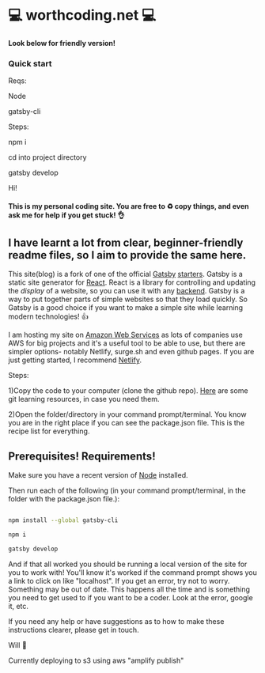 # :computer: worthcoding.net :computer: #

#### Look below for friendly version! ####

### Quick start ###


Reqs:

Node

gatsby-cli

Steps:

npm i

cd into project directory

gatsby develop





Hi!
####  This is my personal coding site.  You are free to :recycle: copy things, and even ask me for help if you get stuck!   :ok_hand:  #### 

## I have learnt a lot from clear, beginner-friendly readme files, so I aim to provide the same here. ##

This site(blog) is a fork of one of the official [Gatsby](https://next.gatsbyjs.org/) [starters](https://next.gatsbyjs.org/docs/gatsby-starters/).  Gatsby is a static site generator for [React](https://reactjs.org/).   React is a library for controlling and updating the *display* of a website, so you can use it with any [backend](https://en.wikipedia.org/wiki/Front_and_back_ends).  Gatsby is a way to put together parts of simple websites so that they load quickly. So Gatsby is a good choice if you want to make a simple site while learning modern technologies! :thumbsup:



I am hosting my site on [Amazon Web Services](https://aws.amazon.com/) as lots of companies use AWS for big projects and it's a useful tool to be able to use, but there are simpler options- notably Netlify, surge.sh and even github pages.  If you are just getting started, I recommend [Netlify](https://www.netlify.com/).


Steps:

1)Copy the code to your computer  (clone the github repo).
[Here](https://services.github.com/on-demand/resources/) are some git learning resources, in case you need them.


2)Open the folder/directory in your command prompt/terminal.
You know you are in the right place if you can see the package.json file.  This is the recipe list for everything.


## Prerequisites! Requirements! ##
Make sure you have a recent version of [Node](https://nodejs.org/en/) installed.

Then run each of the following (in your command prompt/terminal, in the folder with the package.json file.):

```bash

npm install --global gatsby-cli

npm i

gatsby develop


```

And if that all worked you should be running a local version of the site for you to work with!  You'll know it's worked if the command prompt shows you a link to click on like "localhost".  If you get an error, try not to worry.  Something may be out of date.  This happens all the time and is something you need to get used to if you want to be a coder.  Look at the error, google it, etc.


If you need any help or have suggestions as to how to make these instructions clearer, please get in touch.

Will     :wave:


Currently deploying to s3 using aws "amplify publish"

